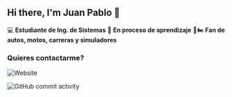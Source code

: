 ## Hi there, I'm Juan Pablo 👋

💻 **Estudiante de Ing. de Sistemas**
📝 **En proceso de aprendizaje**
🚗🏍️ **Fan de autos, motos, carreras y simuladores**

### Quieres contactarme?

![Website](https://img.shields.io/website?url=https%3A%2F%2Fwww.linkedin.com%2Fin%2Fjuan-pablo-sanchez-parra-aa1319321%2F)

![GitHub commit activity](https://img.shields.io/github/commit-activity/m/juanpablos57_/juanpablos57_)
